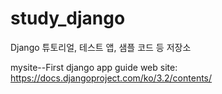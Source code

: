 # study_django
Django 튜토리얼, 테스트 앱, 샘플 코드 등 저장소

mysite--First django app guide web site: https://docs.djangoproject.com/ko/3.2/contents/
